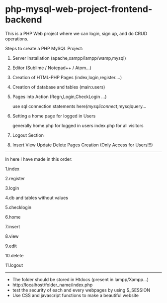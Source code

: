 # php-mysql-web-project-frontend-backend
This is a PHP Web project where we can login, sign up, and do CRUD operations.

Steps to create a PHP MySQL Project:

1. Server Installation (apache,xampp/lampp/wamp,mysql)

2. Editor (Sublime / Notepad++ / Atom...)

3. Creation of HTML-PHP Pages (index,login,register....)

4. Creation of database and tables (main:users)

5. Pages into Action (Regn,Login,CheckLogin ...) 

   use sql connection statements here($mysqliconnect,$mysqlquery...

6. Setting a home page for logged in Users

   generally home.php for logged in users index.php for all visitors

7. Logout Section

8. Insert View Update Delete Pages Creation (Only Access for Users!!!)

-----------------------------------------------------------------------------

In here I have made in this order:

1.index

2.register 

3.login 

4.db and tables without values

5.checklogin

6.home

7.insert

8.view

9.edit

10.delete

11.logout

-----------------------------------------------------------------------------

* The folder should be stored in Htdocs (present in lampp/Xampp...)
* http://localhost/folder_name/index.php
* test the security of each and every webpages by using $_SESSION
* Use CSS and javascript functions to make a beautiful website
